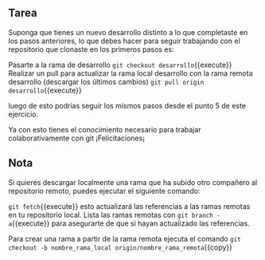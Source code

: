 
## Tarea

Suponga que tienes un nuevo desarrollo distinto a lo que completaste en los pasos anteriores, lo que debes hacer para seguir trabajando con el repositorio que clonaste en los primeros pasos es:

Pasarte a la rama de desarrollo `git checkout desarrollo`{{execute}}
Realizar un pull para actualizar la rama local desarrollo con la rama remota desarrollo (descargar los últimos cambios) `git pull origin desarrollo`{{execute}}

luego de esto podrías seguir los mismos pasos desde el punto 5 de este ejercicio.

Ya con esto tienes el conocimiento necesario para trabajar colaborativamente con git ¡Felicitaciones¡


## Nota 

Si quieres descargar localmente una rama que ha subido otro compañero al repositorio remoto, puedes ejecutar el siguiente comando:

`git fetch`{{execute}} esto actualizará las referencias a las ramas remotas en tu repositorio local.
Lista las ramas remotas con `git branch -a`{{execute}} para asegurarte de que si hayan actualizado las referencias.

Para crear una rama a partir de la rama remota ejecuta el comando `git checkout -b nombre_rama_local origin/nombre_rama_remota`{{copy}}